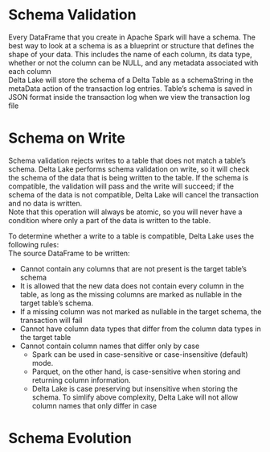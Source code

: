 # Schema Validation
Every DataFrame that you create in Apache Spark will have a schema. The best way to look at a schema is as a blueprint or structure that defines the shape of your data. This includes the name of each column, its data type, whether or not the column can be NULL, and any metadata associated with each column  
Delta Lake will store the schema of a Delta Table as a schemaString in the metaData action of the transaction log entries. Table’s schema is saved in JSON format inside the transaction log when we view the transaction log file

# Schema on Write
Schema validation rejects writes to a table that does not match a table’s schema. Delta Lake performs schema validation on write, so it will check the schema of the data that is being written to the table. If the schema is compatible, the validation will pass and the write will succeed; if the schema of the data is not compatible, Delta Lake will cancel the transaction and no data is written.  
Note that this operation will always be atomic, so you will never have a condition where only a part of the data is written to the table. 

To determine whether a write to a table is compatible, Delta Lake uses the following rules:  
The source DataFrame to be written:  
- Cannot contain any columns that are not present is the target table’s schema
- It is allowed that the new data does not contain every column in the table, as long as the missing columns are marked as nullable in the target table’s schema.
- If a missing column was not marked as nullable in the target schema, the transaction will fail
- Cannot have column data types that differ from the column data types in the target table
- Cannot contain column names that differ only by case
    - Spark can be used in case-sensitive or case-insensitive (default) mode.
    - Parquet, on the other hand, is case-sensitive when storing and returning column information.
    - Delta Lake is case preserving but insensitive when storing the schema.
    To simlify above complexity, Delta Lake will not allow column names that only differ in case

# Schema Evolution
